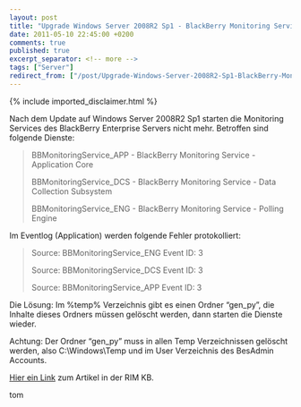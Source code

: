 ```yaml
---
layout: post
title: "Upgrade Windows Server 2008R2 Sp1 - BlackBerry Monitoring Service startet nicht"
date: 2011-05-10 22:45:00 +0200
comments: true
published: true
excerpt_separator: <!-- more -->
tags: ["Server"]
redirect_from: ["/post/Upgrade-Windows-Server-2008R2-Sp1-BlackBerry-Monitoring-Service-startet-nicht", "/post/upgrade-windows-server-2008r2-sp1-blackberry-monitoring-service-startet-nicht"]
---
```

<!-- more -->
{% include imported_disclaimer.html %}
<p>Nach dem Update auf Windows Server 2008R2 Sp1 starten die Monitoring Services des BlackBerry Enterprise Servers nicht mehr. Betroffen sind folgende Dienste:</p>  <blockquote>   <p>BBMonitoringService_APP - BlackBerry Monitoring Service - Application Core</p>    <p>BBMonitoringService_DCS - BlackBerry Monitoring Service - Data Collection Subsystem</p>    <p>BBMonitoringService_ENG - BlackBerry Monitoring Service - Polling Engine</p> </blockquote>  <p>Im Eventlog (Application) werden folgende Fehler protokolliert:</p>  <blockquote>   <p>Source: BBMonitoringService_ENG Event ID: 3</p>    <p>Source: BBMonitoringService_DCS Event ID: 3</p>    <p>Source: BBMonitoringService_APP Event ID: 3</p> </blockquote>  <p>Die Lösung: Im %temp% Verzeichnis gibt es einen Ordner “gen_py”, die Inhalte dieses Ordners müssen gelöscht werden, dann starten die Dienste wieder.</p>  <p>Achtung: Der Ordner “gen_py” muss in allen Temp Verzeichnissen gelöscht werden, also C:\Windows\Temp und im User Verzeichnis des BesAdmin Accounts.</p>  <p><a href="http://www.blackberry.com/btsc/KB26571" target="_blank">Hier ein Link</a> zum Artikel in der RIM KB.</p>  <p>tom</p>
